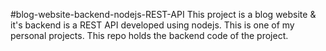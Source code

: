 #blog-website-backend-nodejs-REST-API
This project is a blog website &amp; it's backend is a REST API developed using nodejs. This is one of my personal projects. This repo holds the backend code of the project.
